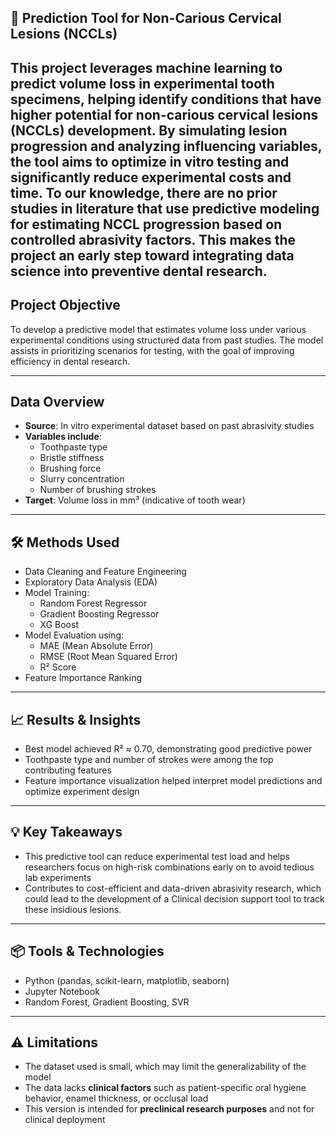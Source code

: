 
## 🦷 Prediction Tool for Non-Carious Cervical Lesions (NCCLs)

This project leverages machine learning to predict **volume loss in experimental tooth specimens**, helping identify conditions that have higher potential for non-carious cervical lesions (NCCLs) development. By simulating lesion progression and analyzing influencing variables, the tool aims to **optimize in vitro testing** and significantly reduce experimental costs and time. To our knowledge, there are no prior studies in literature that use predictive modeling for estimating NCCL progression based on controlled abrasivity factors. This makes the project an early step toward integrating data science into preventive dental research.
---

## Project Objective

To develop a predictive model that estimates volume loss under various experimental conditions using structured data from past studies. The model assists in prioritizing  scenarios for testing, with the goal of improving efficiency in dental research.

---

## Data Overview

- **Source**: In vitro experimental dataset based on past abrasivity studies
- **Variables include**:
  - Toothpaste type
  - Bristle stiffness
  - Brushing force
  - Slurry concentration
  - Number of brushing strokes
- **Target**: Volume loss in mm³ (indicative of tooth wear)
---

## 🛠 Methods Used

- Data Cleaning and Feature Engineering
- Exploratory Data Analysis (EDA)
- Model Training:
  - Random Forest Regressor
  - Gradient Boosting Regressor
  - XG Boost
- Model Evaluation using:
  - MAE (Mean Absolute Error)
  - RMSE (Root Mean Squared Error)
  - R² Score
- Feature Importance Ranking

---

## 📈 Results & Insights

- Best model achieved R² ≈ 0.70, demonstrating good predictive power
- Toothpaste type and number of strokes were among the top contributing features
- Feature importance visualization helped interpret model predictions and optimize experiment design

---

## 💡 Key Takeaways

- This predictive tool can reduce experimental test load and helps researchers focus on high-risk combinations early on to avoid tedious lab experiments
- Contributes to cost-efficient and data-driven abrasivity research, which could lead to the development of a Clinical decision support tool to track these insidious lesions.

---

## 📦 Tools & Technologies

- Python (pandas, scikit-learn, matplotlib, seaborn)
- Jupyter Notebook
- Random Forest, Gradient Boosting, SVR

---
## ⚠️ Limitations

- The dataset used is small, which may limit the generalizability of the model
- The data lacks **clinical factors** such as patient-specific oral hygiene behavior, enamel thickness, or occlusal load
- This version is intended for **preclinical research purposes** and not for clinical deployment

